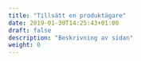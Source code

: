 ```yaml
---
title: "Tillsätt en produktägare"
date: 2019-01-30T14:25:43+01:00
draft: false
description: "Beskrivning av sidan"
weight: 0
---
```

